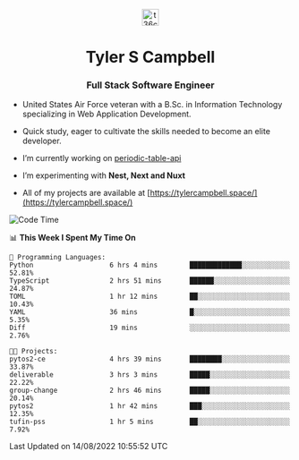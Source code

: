 <p align="center">
<a href="https://www.linkedin.com/in/t36campbell" target="blank"><img align="center" src="https://ik.imagekit.io/t36campbell/Portfolio/linkedin.png.original_m8bbGgPh6.png" alt="t36campbell" height="30" width="30" /></a>
</p>
<h1 align="center">Tyler S Campbell</h1>
<h3 align="center">Full Stack Software Engineer</h3>

* United States Air Force veteran with a B.Sc. in Information Technology specializing in Web Application Development. 

* Quick study, eager to cultivate the skills needed to become an elite developer.

* I’m currently working on [periodic-table-api](https://github.com/t36campbell/periodic-table-api)

* I’m experimenting with **Nest, Next and Nuxt**

* All of my projects are available at [https://tylercampbell.space/](https://tylercampbell.space/)

<!--START_SECTION:waka-->
![Code Time](http://img.shields.io/badge/Code%20Time-1%2C734%20hrs%2030%20mins-blue)

📊 **This Week I Spent My Time On** 

```text
💬 Programming Languages: 
Python                   6 hrs 4 mins        █████████████░░░░░░░░░░░░   52.81% 
TypeScript               2 hrs 51 mins       ██████░░░░░░░░░░░░░░░░░░░   24.87% 
TOML                     1 hr 12 mins        ██░░░░░░░░░░░░░░░░░░░░░░░   10.43% 
YAML                     36 mins             █░░░░░░░░░░░░░░░░░░░░░░░░   5.35% 
Diff                     19 mins             ░░░░░░░░░░░░░░░░░░░░░░░░░   2.76%

🐱‍💻 Projects: 
pytos2-ce                4 hrs 39 mins       ████████░░░░░░░░░░░░░░░░░   33.87% 
deliverable              3 hrs 3 mins        █████░░░░░░░░░░░░░░░░░░░░   22.22% 
group-change             2 hrs 46 mins       █████░░░░░░░░░░░░░░░░░░░░   20.14% 
pytos2                   1 hr 42 mins        ███░░░░░░░░░░░░░░░░░░░░░░   12.35% 
tufin-pss                1 hr 5 mins         ██░░░░░░░░░░░░░░░░░░░░░░░   7.92%

```


 Last Updated on 14/08/2022 10:55:52 UTC
<!--END_SECTION:waka-->
